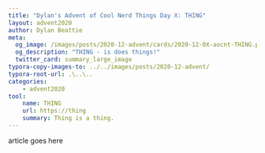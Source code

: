 ```yaml
---
title: "Dylan's Advent of Cool Nerd Things Day X: THING"
layout: advent2020
author: Dylan Beattie
meta:
  og_image: /images/posts/2020-12-advent/cards/2020-12-0X-aocnt-THING.png
  og_description: "THING - is does things!"
  twitter_card: summary_large_image
typora-copy-images-to: ../../images/posts/2020-12-advent/
typora-root-url: .\..\..
categories:
    - advent2020
tool:
    name: THING
    url: https://thing
    summary: Thing is a thing.
---
```


article goes here